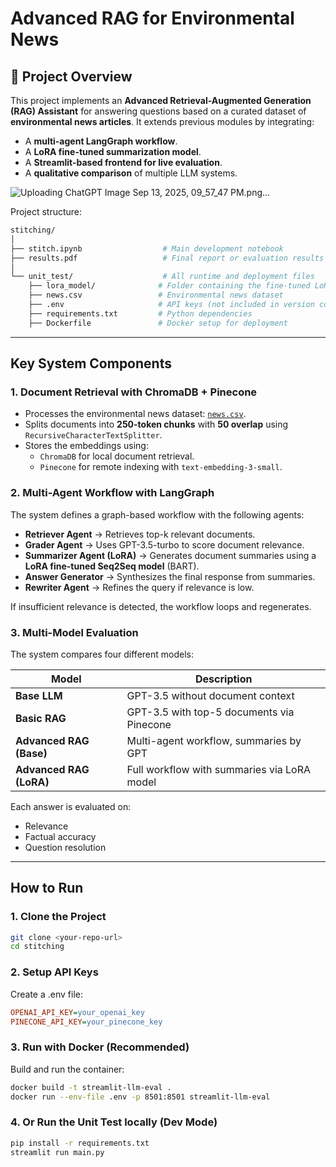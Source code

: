 # Advanced RAG for Environmental News

## 📘 Project Overview

This project implements an **Advanced Retrieval-Augmented Generation (RAG) Assistant** for answering questions based on a curated dataset of **environmental news articles**. It extends previous modules by integrating:

- A **multi-agent LangGraph workflow**.
- A **LoRA fine-tuned summarization model**.
- A **Streamlit-based frontend for live evaluation**.
- A **qualitative comparison** of multiple LLM systems.


![Uploading ChatGPT Image Sep 13, 2025, 09_57_47 PM.png…]()

Project structure:
```bash
stitching/
│
├── stitch.ipynb                  # Main development notebook
├── results.pdf                   # Final report or evaluation results
│
└── unit_test/                    # All runtime and deployment files
    ├── lora_model/              # Folder containing the fine-tuned LoRA model
    ├── news.csv                 # Environmental news dataset
    ├── .env                     # API keys (not included in version control)
    ├── requirements.txt         # Python dependencies
    ├── Dockerfile               # Docker setup for deployment
```

---

## Key System Components

### 1. Document Retrieval with ChromaDB + Pinecone

- Processes the environmental news dataset: [`news.csv`](https://drive.google.com/file/d/1tXx6sEmIV127Jm5VVXhBFY9uy9NCI0P9/view?usp=sharing).
- Splits documents into **250-token chunks** with **50 overlap** using `RecursiveCharacterTextSplitter`.
- Stores the embeddings using:
  - `ChromaDB` for local document retrieval.
  - `Pinecone` for remote indexing with `text-embedding-3-small`.

### 2. Multi-Agent Workflow with LangGraph

The system defines a graph-based workflow with the following agents:

- **Retriever Agent** → Retrieves top-k relevant documents.
- **Grader Agent** → Uses GPT-3.5-turbo to score document relevance.
- **Summarizer Agent (LoRA)** → Generates document summaries using a **LoRA fine-tuned Seq2Seq model** (BART).
- **Answer Generator** → Synthesizes the final response from summaries.
- **Rewriter Agent** → Refines the query if relevance is low.

If insufficient relevance is detected, the workflow loops and regenerates.

### 3. Multi-Model Evaluation

The system compares four different models:

| Model                        | Description                                    |
|-----------------------------|------------------------------------------------|
| **Base LLM**                | GPT-3.5 without document context               |
| **Basic RAG**               | GPT-3.5 with top-5 documents via Pinecone        |
| **Advanced RAG (Base)**     | Multi-agent workflow, summaries by GPT         |
| **Advanced RAG (LoRA)**     | Full workflow with summaries via LoRA model    |

Each answer is evaluated on:
- Relevance
- Factual accuracy
- Question resolution

---

## How to Run

### 1. Clone the Project

```bash
git clone <your-repo-url>
cd stitching
``` 

### 2. Setup API Keys
Create a .env file:
```ini
OPENAI_API_KEY=your_openai_key
PINECONE_API_KEY=your_pinecone_key
```

### 3. Run with Docker (Recommended)
Build and run the container:
```bash
docker build -t streamlit-llm-eval .
docker run --env-file .env -p 8501:8501 streamlit-llm-eval
```

### 4. Or Run the Unit Test locally (Dev Mode)
```bash
pip install -r requirements.txt
streamlit run main.py
```


